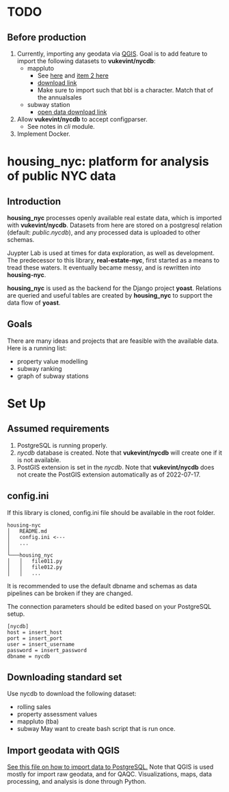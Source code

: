 # TODO

## Before production
1. Currently, importing any geodata via [QGIS](gis/QGIS%20Setup.md). Goal is to add feature to import the following datasets to **vukevint/nycdb**:
   - mappluto
      - See [here](https://spatial-dev.guru/2021/10/30/import-shapefile-to-postgresql-postgis-database-using-geopandas-python/) and [item 2 here](https://blog.devgenius.io/3-easy-ways-to-import-a-shapefile-into-a-postgresql-database-c1a4c78104af)
      - [download link](https://www1.nyc.gov/site/planning/data-maps/open-data/dwn-pluto-mappluto.page)
      - Make sure to import such that bbl is a character. Match that of the annualsales
   - subway station
      - [open data download link](https://data.cityofnewyork.us/Transportation/Subway-Stations/arq3-7z49)
2. Allow **vukevint/nycdb** to accept configparser.
   - See notes in *cli* module.
3. Implement Docker.

# housing_nyc: platform for analysis of public NYC data

## Introduction
**housing_nyc** processes openly available real estate data, which is imported with **vukevint/nycdb**. Datasets from here are stored on a postgresql relation (default: *public.nycdb*), and any processed data is uploaded to other schemas.

Juypter Lab is used at times for data exploration, as well as development. The predecessor to this library, **real-estate-nyc**, first started as a means to tread these waters. It eventually became messy, and is rewritten into **housing-nyc**.

**housing_nyc** is used as the backend for the Django project **yoast**. Relations are queried and useful tables are created by **housing_nyc** to support the data flow of **yoast**.

## Goals
There are many ideas and projects that are feasible with the available data. Here is a running list:
- property value modelling
- subway ranking
- graph of subway stations

# Set Up

## Assumed requirements
1. PostgreSQL is running properly.
2. *nycdb* database is created. Note that **vukevint/nycdb** will create one if it is not available.
3. PostGIS extension is set in the *nycdb*. Note that **vukevint/nycdb** does not create the PostGIS extension automatically as of 2022-07-17.

## config.ini
If this library is cloned, config.ini file should be available in the root folder.
```
housing-nyc
│   README.md
│   config.ini <---
│   ...
│
└───housing_nyc
│   │   file011.py
│   │   file012.py
│   │   ...
```
It is recommended to use the default dbname and schemas as data pipelines can be broken if they are changed.

The connection parameters should be edited based on your PostgreSQL setup.

```
[nycdb]
host = insert_host
port = insert_port
user = insert_username
password = insert_password
dbname = nycdb
```

## Downloading standard set
Use nycdb to download the following dataset:
- rolling sales
- property assessment values
- mappluto (tba)
- subway 
May want to create bash script that is run once.

## Import geodata with QGIS
[See this file on how to import data to PostgreSQL.](gis/QGIS%20Setup.md) Note that QGIS is used mostly for import raw geodata, and for QAQC. Visualizations, maps, data processing, and analysis is done through Python.